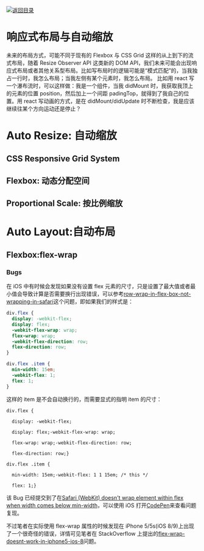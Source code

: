 [![返回目录](https://parg.co/UYp)](https://github.com/wx-chevalier/Web-Series/)

# 响应式布局与自动缩放

未来的布局方式，可能不同于现有的 Flexbox 与 CSS Grid 这样的从上到下的流式布局，随着 Resize Observer API 这类新的 DOM API，我们未来可能会出现响应式布局或者其他关系型布局。比如写布局时的逻辑可能是“模式匹配”的，当我独占一行时，我怎么布局；当我左侧有某个元素时，我怎么布局。
比如用 react 写一个瀑布流时，可以这样做：我是一个组件，当我 didMount 时，我获取我顶上的元素的位置 position，然后加上一个间距 padingTop，就得到了我自己的位置。用 react 写动画的方式，是在 didMount/didUpdate 时不断检查，我是应该继续往某个方向运动还是停止？

# Auto Resize: 自动缩放

## CSS Responsive Grid System

## Flexbox: 动态分配空间

## Proportional Scale: 按比例缩放

# Auto Layout:自动布局

## Flexbox:flex-wrap

### Bugs

在 iOS 中有时候会发现如果没有设置 flex 元素的尺寸，只是设置了最大值或者最小值会导致计算是否需要换行出现错误，可以参考[row-wrap-in-flex-box-not-wrapping-in-safari](http://stackoverflow.com/questions/25360526/row-wrap-in-flex-box-not-wrapping-in-safari/30792851#30792851)这个问题，即如果我们的样式是：

```css
div.flex {
  display: -webkit-flex;
  display: flex;
  -webkit-flex-wrap: wrap;
  flex-wrap: wrap;
  -webkit-flex-direction: row;
  flex-direction: row;
}

div.flex .item {
  min-width: 15em;
  -webkit-flex: 1;
  flex: 1;
}
```

这样的 item 是不会自动换行的，而需要显式的指明 item 的尺寸：

```
div.flex {

  display: -webkit-flex;

  display: flex;-webkit-flex-wrap: wrap;

  flex-wrap: wrap;-webkit-flex-direction: row;

  flex-direction: row;}

div.flex .item {

  min-width: 15em;-webkit-flex: 1 1 15em; /* this */

  flex: 1;}
```

该 Bug 已经提交到了在[Safari (WebKit) doesn't wrap element within flex when width comes below min-width](https://bugs.webkit.org/show_bug.cgi?id=136041)，可以使用 iOS 打开[CodePen](http://codepen.io/philipwalton/pen/BNrGwN)来查看问题复现。

不过笔者在实际使用 flex-wrap 属性的时候发现在 iPhone 5/5s(iOS 8/9)上出现了一个很奇怪的错误，详情可见笔者在 StackOverflow 上提出的[flex-wrap-doesnt-work-in-iphone5-ios-8](http://stackoverflow.com/questions/38365121/flex-wrap-doesnt-work-in-iphone5-ios-8)问题。
